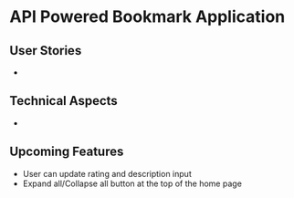 # API Powered Bookmark Application

## User Stories
- 

## Technical Aspects
-

## Upcoming Features

- User can update rating and description input
- Expand all/Collapse all button at the top of the home page
